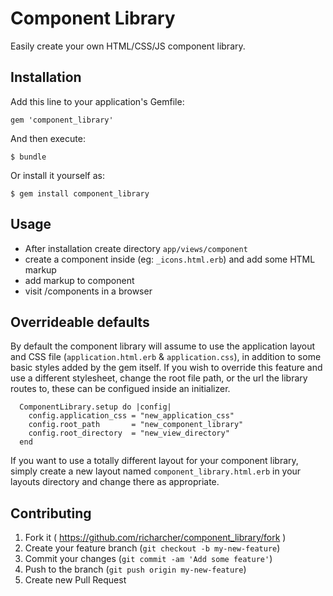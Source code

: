# Component Library

Easily create your own HTML/CSS/JS component library.

## Installation

Add this line to your application's Gemfile:

    gem 'component_library'

And then execute:

    $ bundle

Or install it yourself as:

    $ gem install component_library

## Usage

* After installation create directory `app/views/component`
* create a component inside (eg: `_icons.html.erb`) and add some HTML markup
* add markup to component
* visit /components in a browser

## Overrideable defaults

By default the component library will assume to use the application layout and CSS file (`application.html.erb` & `application.css`), in addition to some basic styles added by the gem itself. If you wish to override this feature and use a different stylesheet, change the root file path, or the url the library routes to, these can be configued inside an initializer.

```
  ComponentLibrary.setup do |config|
    config.application_css = "new_application_css"
    config.root_path       = "new_component_library"
    config.root_directory  = "new_view_directory"
  end
```

If you want to use a totally different layout for your component library, simply create a new layout named `component_library.html.erb` in your layouts directory and change there as appropriate.

## Contributing

1. Fork it ( https://github.com/richarcher/component_library/fork )
2. Create your feature branch (`git checkout -b my-new-feature`)
3. Commit your changes (`git commit -am 'Add some feature'`)
4. Push to the branch (`git push origin my-new-feature`)
5. Create new Pull Request